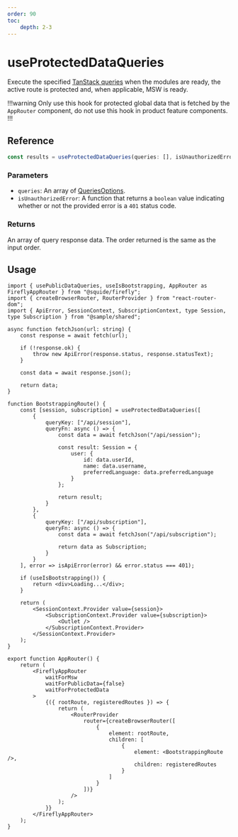 ```yaml
---
order: 90
toc:
    depth: 2-3
---
```


# useProtectedDataQueries

Execute the specified [TanStack queries](https://tanstack.com/query/latest/docs/framework/react/reference/useQueries) when the modules are ready, the active route is protected and, when applicable, MSW is ready.

!!!warning
Only use this hook for protected global data that is fetched by the `AppRouter` component, do not use this hook in product feature components.
!!!

## Reference

```ts
const results = useProtectedDataQueries(queries: [], isUnauthorizedError: (error) => boolean)
```

### Parameters

- `queries`: An array of [QueriesOptions](https://tanstack.com/query/latest/docs/framework/react/reference/useQueries).
- `isUnauthorizedError`: A function that returns a `boolean` value indicating whether or not the provided error is a `401` status code.

### Returns

An array of query response data. The order returned is the same as the input order.

## Usage

```tsx !#18-43,63 host/src/AppRouter.tsx
import { usePublicDataQueries, useIsBootstrapping, AppRouter as FireflyAppRouter } from "@squide/firefly";
import { createBrowserRouter, RouterProvider } from "react-router-dom";
import { ApiError, SessionContext, SubscriptionContext, type Session, type Subscription } from "@sample/shared";

async function fetchJson(url: string) {
    const response = await fetch(url);

    if (!response.ok) {
        throw new ApiError(response.status, response.statusText);
    }

    const data = await response.json();

    return data;
}

function BootstrappingRoute() {
    const [session, subscription] = useProtectedDataQueries([
        {
            queryKey: ["/api/session"],
            queryFn: async () => {
                const data = await fetchJson("/api/session");

                const result: Session = {
                    user: {
                        id: data.userId,
                        name: data.username,
                        preferredLanguage: data.preferredLanguage
                    }
                };

                return result;
            }
        },
        {
            queryKey: ["/api/subscription"],
            queryFn: async () => {
                const data = await fetchJson("/api/subscription");

                return data as Subscription;
            }
        }
    ], error => isApiError(error) && error.status === 401);

    if (useIsBootstrapping()) {
        return <div>Loading...</div>;
    }

    return (
        <SessionContext.Provider value={session}>
            <SubscriptionContext.Provider value={subscription}>
                <Outlet />
            </SubscriptionContext.Provider>
        </SessionContext.Provider>
    );
}

export function AppRouter() {
    return (
        <FireflyAppRouter 
            waitForMsw
            waitForPublicData={false}
            waitForProtectedData
        >
            {({ rootRoute, registeredRoutes }) => {
                return (
                    <RouterProvider
                        router={createBrowserRouter([
                            {
                                element: rootRoute,
                                children: [
                                    {
                                        element: <BootstrappingRoute />,
                                        children: registeredRoutes
                                    }
                                ]
                            }
                        ])}
                    />
                );
            }}
        </FireflyAppRouter>
    );
}
```

